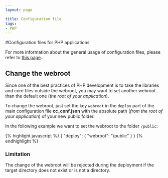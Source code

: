 ```yaml
---
layout: page

title: Configuration file
tags:
- PHP
---
```


#Configuration files for PHP applications

For more information about the general usage of configuration files, please refer to <a href="/cc-conf/">this page</a>.

## Change the webroot

Since one of the best practices of PHP development is to take the libraries and core files outside the webroot, you may want to set another webroot than the default one (*the root of your application*).

To change the webroot, just set the key `webroot` in the `deploy` part of the main configuration file **cc_conf.json** with the absolute path (*from the root of your application*) of your new public folder.

In the following example we want to set the webroot to the folder `/public`:

{% highlight javascript %}
   {
      "deploy": {
                  "webroot": "/public"
                }
   }
{% endhighlight %}

### Limitation

The change of the webroot will be rejected during the deployment if the target directory does not exist or is not a directory.

